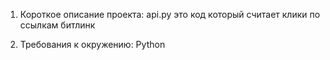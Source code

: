 1. Короткое описание проекта:
  api.py это код который считает клики по ссылкам битлинк

2. Требования к окружению:
   Python
